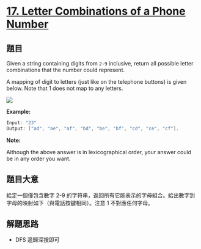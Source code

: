# [17. Letter Combinations of a Phone Number](https://leetcode.com/problems/letter-combinations-of-a-phone-number/)


## 題目

Given a string containing digits from `2-9` inclusive, return all possible letter combinations that the number could represent.

A mapping of digit to letters (just like on the telephone buttons) is given below. Note that 1 does not map to any letters.

![](http://upload.wikimedia.org/wikipedia/commons/thumb/7/73/Telephone-keypad2.svg/200px-Telephone-keypad2.svg.png)

**Example:**

```c
Input: "23"
Output: ["ad", "ae", "af", "bd", "be", "bf", "cd", "ce", "cf"].
```

**Note:**

Although the above answer is in lexicographical order, your answer could be in any order you want.

## 題目大意

給定一個僅包含數字 2-9 的字符串，返回所有它能表示的字母組合。給出數字到字母的映射如下（與電話按鍵相同）。注意 1 不對應任何字母。


## 解題思路

- DFS 遞歸深搜即可